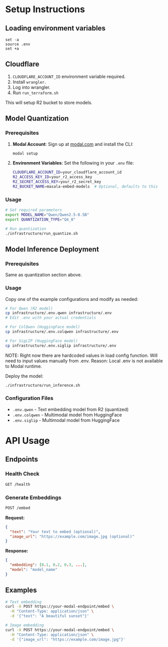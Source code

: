 # Setup Instructions

## Loading environment variables

```
set -a
source .env
set +a
```

## Cloudflare

1. `CLOUDFLARE_ACCOUNT_ID` environment variable required.
2. Install `wrangler`.
3. Log into wrangler.
4. Run `run_terraform.sh`

This will setup R2 bucket to store models.

## Model Quantization

### Prerequisites

1. **Modal Account**: Sign up at [modal.com](https://modal.com) and install the CLI:

   ```bash
   modal setup
   ```

2. **Environment Variables**: Set the following in your `.env` file:
   ```bash
   CLOUDFLARE_ACCOUNT_ID=your_cloudflare_account_id
   R2_ACCESS_KEY_ID=your_r2_access_key
   R2_SECRET_ACCESS_KEY=your_r2_secret_key
   R2_BUCKET_NAME=masala-embed-models  # Optional, defaults to this
   ```

### Usage

```bash
# Set required parameters
export MODEL_NAME="Qwen/Qwen2.5-0.5B"
export QUANTIZATION_TYPE="Q4_0"

# Run quantization
./infrastructure/run_quantize.sh
```

## Model Inference Deployment

### Prerequisites

Same as quantization section above.

### Usage

Copy one of the example configurations and modify as needed:

```bash
# For Qwen (R2 model)
cp infrastructure/.env.qwen infrastructure/.env
# Edit .env with your actual credentials

# For ColQwen (HuggingFace model)
cp infrastructure/.env.colqwen infrastructure/.env

# For SigLIP (HuggingFace model)
cp infrastructure/.env.siglip infrastructure/.env
```

NOTE: Right now there are hardcoded values in load config function. Will need to input values manually from .env.
Reason: Local .env is not available to Modal runtime.

Deploy the model:

```bash
./infrastructure/run_inference.sh
```

### Configuration Files

- `.env.qwen` - Text embedding model from R2 (quantized)
- `.env.colqwen` - Multimodal model from HuggingFace
- `.env.siglip` - Multimodal model from HuggingFace

# API Usage

## Endpoints

### Health Check

```bash
GET /health
```

### Generate Embeddings

```bash
POST /embed
```

**Request:**

```json
{
  "text": "Your text to embed (optional)",
  "image_url": "https://example.com/image.jpg (optional)"
}
```

**Response:**

```json
{
  "embedding": [0.1, 0.2, 0.3, ...],
  "model": "model_name"
}
```

## Examples

```bash
# Text embedding
curl -X POST https://your-modal-endpoint/embed \
  -H "Content-Type: application/json" \
  -d '{"text": "A beautiful sunset"}'

# Image embedding
curl -X POST https://your-modal-endpoint/embed \
  -H "Content-Type: application/json" \
  -d '{"image_url": "https://example.com/image.jpg"}'
```
